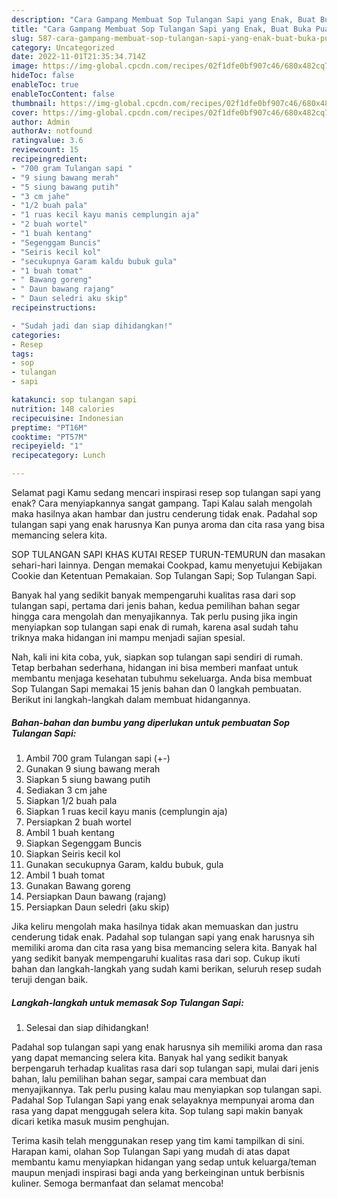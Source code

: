 ```yaml
---
description: "Cara Gampang Membuat Sop Tulangan Sapi yang Enak, Buat Buka Puasa Menggugah Selera"
title: "Cara Gampang Membuat Sop Tulangan Sapi yang Enak, Buat Buka Puasa Menggugah Selera"
slug: 587-cara-gampang-membuat-sop-tulangan-sapi-yang-enak-buat-buka-puasa-menggugah-selera
category: Uncategorized
date: 2022-11-01T21:35:34.714Z
image: https://img-global.cpcdn.com/recipes/02f1dfe0bf907c46/680x482cq70/sop-tulangan-sapi-foto-resep-utama.jpg
hideToc: false
enableToc: true
enableTocContent: false
thumbnail: https://img-global.cpcdn.com/recipes/02f1dfe0bf907c46/680x482cq70/sop-tulangan-sapi-foto-resep-utama.jpg
cover: https://img-global.cpcdn.com/recipes/02f1dfe0bf907c46/680x482cq70/sop-tulangan-sapi-foto-resep-utama.jpg
author: Admin
authorAv: notfound
ratingvalue: 3.6
reviewcount: 15
recipeingredient:
- "700 gram Tulangan sapi "
- "9 siung bawang merah"
- "5 siung bawang putih"
- "3 cm jahe"
- "1/2 buah pala"
- "1 ruas kecil kayu manis cemplungin aja"
- "2 buah wortel"
- "1 buah kentang"
- "Segenggam Buncis"
- "Seiris kecil kol"
- "secukupnya Garam kaldu bubuk gula"
- "1 buah tomat"
- " Bawang goreng"
- " Daun bawang rajang"
- " Daun seledri aku skip"
recipeinstructions:

- "Sudah jadi dan siap dihidangkan!"
categories:
- Resep
tags:
- sop
- tulangan
- sapi

katakunci: sop tulangan sapi 
nutrition: 148 calories
recipecuisine: Indonesian
preptime: "PT16M"
cooktime: "PT57M"
recipeyield: "1"
recipecategory: Lunch

---
```



Selamat pagi Kamu sedang mencari inspirasi resep sop tulangan sapi yang enak? Cara menyiapkannya sangat gampang. Tapi Kalau salah mengolah maka hasilnya akan hambar dan justru cenderung tidak enak. Padahal sop tulangan sapi yang enak harusnya Kan punya aroma dan cita rasa yang bisa memancing selera kita.


SOP TULANGAN SAPI KHAS KUTAI RESEP TURUN-TEMURUN dan masakan sehari-hari lainnya. Dengan memakai Cookpad, kamu menyetujui Kebijakan Cookie dan Ketentuan Pemakaian. Sop Tulangan Sapi; Sop Tulangan Sapi.

Banyak hal yang sedikit banyak mempengaruhi kualitas rasa dari sop tulangan sapi, pertama dari jenis bahan, kedua pemilihan bahan segar hingga cara mengolah dan menyajikannya. Tak perlu pusing jika ingin menyiapkan sop tulangan sapi enak di rumah, karena asal sudah tahu triknya maka hidangan ini mampu menjadi sajian spesial.


Nah, kali ini kita coba, yuk, siapkan sop tulangan sapi sendiri di rumah. Tetap berbahan sederhana, hidangan ini bisa memberi manfaat untuk membantu menjaga kesehatan tubuhmu sekeluarga. Anda bisa membuat Sop Tulangan Sapi memakai 15 jenis bahan dan 0 langkah pembuatan. Berikut ini langkah-langkah dalam membuat hidangannya.

<!--inarticleads1-->

##### Bahan-bahan dan bumbu yang diperlukan untuk pembuatan Sop Tulangan Sapi:

1. Ambil 700 gram Tulangan sapi (+-)
1. Gunakan 9 siung bawang merah
1. Siapkan 5 siung bawang putih
1. Sediakan 3 cm jahe
1. Siapkan 1/2 buah pala
1. Siapkan 1 ruas kecil kayu manis (cemplungin aja)
1. Persiapkan 2 buah wortel
1. Ambil 1 buah kentang
1. Siapkan Segenggam Buncis
1. Siapkan Seiris kecil kol
1. Gunakan secukupnya Garam, kaldu bubuk, gula
1. Ambil 1 buah tomat
1. Gunakan  Bawang goreng
1. Persiapkan  Daun bawang (rajang)
1. Persiapkan  Daun seledri (aku skip)


Jika keliru mengolah maka hasilnya tidak akan memuaskan dan justru cenderung tidak enak. Padahal sop tulangan sapi yang enak harusnya sih memiliki aroma dan cita rasa yang bisa memancing selera kita. Banyak hal yang sedikit banyak mempengaruhi kualitas rasa dari sop. Cukup ikuti bahan dan langkah-langkah yang sudah kami berikan, seluruh resep sudah teruji dengan baik. 

<!--inarticleads2-->

##### Langkah-langkah untuk memasak Sop Tulangan Sapi:


1. Selesai dan siap dihidangkan!

Padahal sop tulangan sapi yang enak harusnya sih memiliki aroma dan rasa yang dapat memancing selera kita. Banyak hal yang sedikit banyak berpengaruh terhadap kualitas rasa dari sop tulangan sapi, mulai dari jenis bahan, lalu pemilihan bahan segar, sampai cara membuat dan menyajikannya. Tak perlu pusing kalau mau menyiapkan sop tulangan sapi. Padahal Sop Tulangan Sapi yang enak selayaknya mempunyai aroma dan rasa yang dapat menggugah selera kita. Sop tulang sapi makin banyak dicari ketika masuk musim penghujan. 

Terima kasih telah menggunakan resep yang tim kami tampilkan di sini. Harapan kami, olahan Sop Tulangan Sapi yang mudah di atas dapat membantu kamu menyiapkan hidangan yang sedap untuk keluarga/teman maupun menjadi inspirasi bagi anda yang berkeinginan untuk berbisnis kuliner. Semoga bermanfaat dan selamat mencoba!
